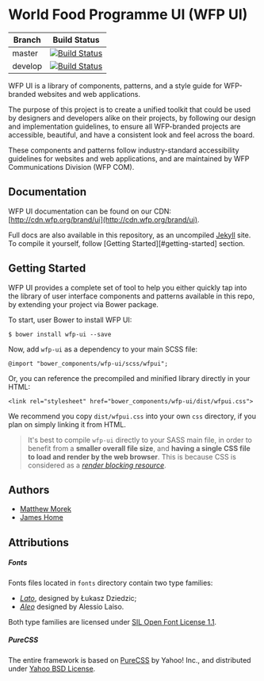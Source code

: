 # World Food Programme UI (WFP UI)

Branch  | Build Status
--------|-------------
master  | [![Build Status](https://travis-ci.org/wfp/ui.svg?branch=master)](https://travis-ci.org/wfp/ui)
develop | [![Build Status](https://travis-ci.org/wfp/ui.svg?branch=develop)](https://travis-ci.org/wfp/ui)

WFP UI is a library of components, patterns, and a style guide for WFP-branded websites and web applications.

The purpose of this project is to create a unified toolkit that could be used by designers and developers alike on their projects, by following our design and implementation guidelines, to ensure all WFP-branded projects are accessible, beautiful, and have a consistent look and feel across the board.

These components and patterns follow industry-standard accessibility guidelines for websites and web applications, and are maintained by WFP Communications Division (WFP COM).

## Documentation
WFP UI documentation can be found on our CDN: [http://cdn.wfp.org/brand/ui](http://cdn.wfp.org/brand/ui).

Full docs are also available in this repository, as an uncompiled [Jekyll](https://github.com/jekyll/jekyll) site. To compile it yourself, follow [Getting Started][#getting-started] section.

## Getting Started
WFP UI provides a complete set of tool to help you either quickly tap into the library of user interface components and patterns available in this repo, by extending your project via Bower package.

To start, user Bower to install WFP UI:

```
$ bower install wfp-ui --save
```

Now, add `wfp-ui` as a dependency to your main SCSS file:

```
@import "bower_components/wfp-ui/scss/wfpui";
```

Or, you can reference the precompiled and minified library directly in your HTML:

```
<link rel="stylesheet" href="bower_components/wfp-ui/dist/wfpui.css">
```

We recommend you copy `dist/wfpui.css` into your own `css` directory, if you plan on simply linking it from HTML.

> It's best to compile `wfp-ui` directly to your SASS main file, in order to benefit from a **smaller overall file size**, and **having a single CSS file to load and render by the web browser**.
> This is because CSS is considered as a [_render blocking resource_](https://developers.google.com/web/fundamentals/performance/critical-rendering-path/render-blocking-css).

## Authors
- [Matthew Morek](https://github.com/matthewmorek)
- [James Home](https://github.com/jrah)

## Attributions

##### Fonts
Fonts files located in `fonts` directory contain two type families:

- [*Lato*](https://www.google.com/fonts/specimen/Lato), designed by Łukasz Dziedzic;
- [*Aleo*](http://www.fontfabric.com/aleo-free-font/) designed by Alessio Laiso.

Both type families are licensed under [SIL Open Font License 1.1](http://scripts.sil.org/OFL).

##### PureCSS
The entire framework is based on [PureCSS](http://purecss.io) by Yahoo! Inc., and distributed under [Yahoo BSD License](https://github.com/yahoo/pure-site/blob/master/LICENSE.md).
